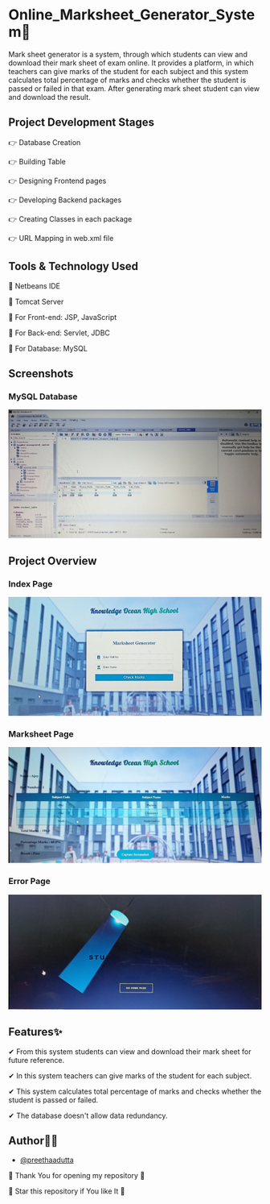 # Online_Marksheet_Generator_System📜

Mark sheet generator is a system, through which students can view and download their mark sheet of exam online. It provides a platform, in which teachers can give marks of the student for each subject and this system calculates total percentage of marks and checks whether the student is passed or failed in that exam. After generating mark sheet student can view and download the result. 


## Project Development Stages

👉 Database Creation

👉 Building Table

👉 Designing Frontend pages

👉 Developing Backend packages

👉 Creating Classes in each package

👉 URL Mapping in web.xml file


## Tools & Technology Used 

📌 Netbeans IDE

📌 Tomcat Server

📌 For Front-end: JSP, JavaScript

📌 For Back-end: Servlet, JDBC

📌 For Database: MySQL


## Screenshots

### MySQL Database

![Database Screenshot](https://raw.githubusercontent.com/preethaadutta/Online_Marksheet_Generator_System/main/MySQL_Database.jpg)


## Project Overview

### Index Page

![Index Page](https://raw.githubusercontent.com/preethaadutta/Online_Marksheet_Generator_System/main/Page1.jpg)

### Marksheet Page

![Marksheet Page](https://raw.githubusercontent.com/preethaadutta/Online_Marksheet_Generator_System/main/Page2.jpg)

### Error Page

![Error Page](https://raw.githubusercontent.com/preethaadutta/Online_Marksheet_Generator_System/main/Page3.jpg)


## Features✨

✔ From this system students can view and download their mark sheet for future reference.

✔ In this system teachers can give marks of the student for each subject.

✔ This system calculates total percentage of marks and checks whether the student is passed or failed.

✔ The database doesn't allow data redundancy.


## Author👩‍💻

- [@preethaadutta](https://github.com/preethaadutta)

💖 Thank You for opening my repository 💖

 💖 Star this repository if You like It 💖
